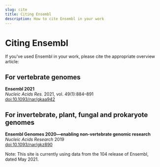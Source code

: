 ```yaml
---
slug: cite
title: Citing Ensembl
description: How to cite Ensembl in your work
---
```


# Citing Ensembl

If you've used Ensembl in your work, please cite the appropriate overview article:

## For vertebrate genomes

**Ensembl 2021**\
_Nucleic Acids Res._ 2021, vol. 49(1):884–891\
[doi:10.1093/nar/gkaa942](https://doi.org/10.1093/nar/gkaa942)

## For invertebrate, plant, fungal and prokaryote genomes

**Ensembl Genomes 2020—enabling non-vertebrate genomic research**\
_Nucleic Acids Research_ 2019\
[doi:10.1093/nar/gkz890](https://doi.org/10.1093/nar/gkz890)

Note: This site is currently using data from the 104 release of Ensembl, dated May 2021.
